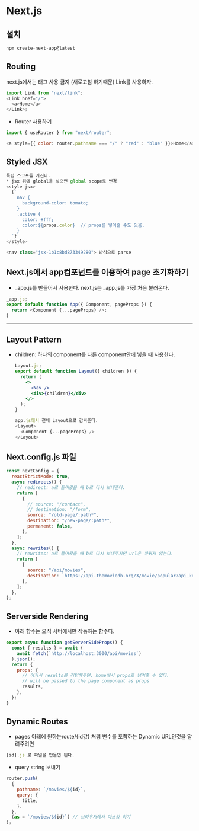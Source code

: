 # Next.js

## 설치

```js
npm create-next-app@latest
```

## Routing

next.js에서는 <a> 태그 사용 금지 (새로고침 하기때문)
Link를 사용하자.

```js
import Link from "next/link";
<Link href="/">
  <a>Home</a>
</Link>;
```

- Router 사용하기

```js
import { useRouter } from "next/router";

<a style={{ color: router.pathname === "/" ? "red" : "blue" }}>Home</a>;
```

## Styled JSX

```js
독립 스코프를 가진다.
* jsx 뒤에 global을 넣으면 global scope로 변경
<style jsx>
  {`
    nav {
      background-color: tomato;
    }
    .active {
      color: #fff;
      color:${props.color}  // props를 넣어줄 수도 있음.
    }
  `}
</style>

<nav class="jsx-1b1c8bd873349280"> 방식으로 parse
```

## Next.js에서 app컴포넌트를 이용하여 page 초기화하기

- \_app.js를 만들어서 사용한다.
  next.js는 \_app.js를 가장 처음 불러온다.

```js
_app.js;
export default function App({ Component, pageProps }) {
  return <Component {...pageProps} />;
}
```

---

## Layout Pattern

- children: 하나의 component를 다른 component안에 넣을 때 사용한다.

  ```jsx
  Layout.js;
  export default function Layout({ children }) {
    return (
      <>
        <Nav />
        <div>{children}</div>
      </>
    );
  }
  ```

  ```js
  app.js에서 전체 Layout으로 감싸준다.
  <Layout>
    <Component {...pageProps} />
  </Layout>
  ```

## Next.config.js 파일

```js
const nextConfig = {
  reactStrictMode: true,
  async redirects() {
    // redirect: a로 들어왔을 때 b로 다시 보내준다.
    return [
      {
        // source: "/contact",
        // destination: "/form",
        source: "/old-page/:path*",
        destination: "/new-page/:path*",
        permanent: false,
      },
    ];
  },
  async rewrites() {
    // rewrites: a로 들어왔을 때 b로 다시 보내주지만 url은 바뀌지 않는다.
    return [
      {
        source: "/api/movies",
        destination: `https://api.themoviedb.org/3/movie/popular?api_key=${process.env.API_KEY}`,
      },
    ];
  },
};
```

## Serverside Rendering

- 아래 함수는 오직 서버에서만 작동하는 함수다.

```js
export async function getServerSideProps() {
  const { results } = await (
    await fetch(`http://localhost:3000/api/movies`)
  ).json();
  return {
    props: {
      // 여기서 results를 리턴해주면, home에서 props로 넘겨줄 수 있다.
      // will be passed to the page component as props
      results,
    },
  };
}
```

## Dynamic Routes

- pages 아래에 원하는route/{id값} 처럼 변수를 포함하는 Dynamic URL인것을 알려주려면

```js
[id].js 로 파일을 만들면 된다.
```

- query string 보내기

```js
router.push(
  {
    pathname: `/movies/${id}`,
    query: {
      title,
    },
  },
  (as = `/movies/${id}`) // 브라우져에서 마스킹 하기
);
```
